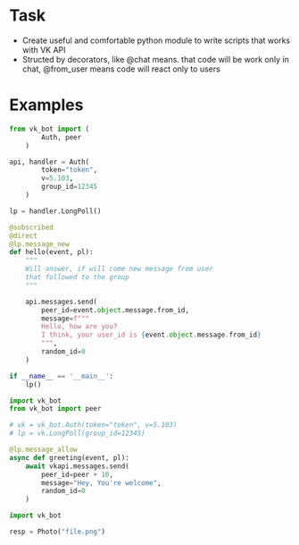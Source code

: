 # Task
* Create useful and comfortable python module to write scripts that works with VK API
* Structed by decorators, like @chat means. that code will be work only in chat, @from_user means code will react only to users

# Examples
```python
from vk_bot import (
        Auth, peer
    )

api, handler = Auth(
        token="token",
        v=5.103,
        group_id=12345
    )

lp = handler.LongPoll()

@subscribed
@direct
@lp.message_new
def hello(event, pl):
    """
    Will answer, if will come new message from user
    that followed to the group
    """

    api.messages.send(
        peer_id=event.object.message.from_id,
        message=f"""
        Hello, how are you?
        I think, your user_id is {event.object.message.from_id}
        """,
        random_id=0
    )

if __name__ == '__main__':
    lp()
```
```python
import vk_bot
from vk_bot import peer

# vk = vk_bot.Auth(token="token", v=5.103)
# lp = vk.LongPoll(group_id=12345)

@lp.message_allow
async def greeting(event, pl):
    await vkapi.messages.send(
        peer_id=peer + 10,
        message="Hey, You're welcome",
        random_id=0
    )
```
```python
import vk_bot

resp = Photo("file.png")
```
